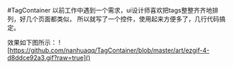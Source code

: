 #TagContainer
以前工作中遇到一个需求，ui设计师喜欢把tags整整齐齐地排列，好几个页面都类似，
所以就写了一个控件，使用起来方便多了，几行代码搞定。

效果如下图所示：
![https://github.com/nanhuaqq/TagContainer/blob/master/art/ezgif-4-d8ddce92a3.gif?raw=true]()